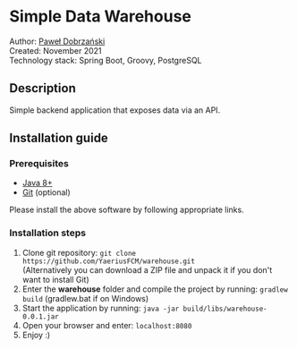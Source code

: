 # Simple Data Warehouse

Author: [Paweł Dobrzański](https://www.linkedin.com/in/pawel-dobrzanski/)  
Created: November 2021  
Technology stack: Spring Boot, Groovy, PostgreSQL

## Description

Simple backend application that exposes data via an API.

## Installation guide

### Prerequisites

- [Java 8+](https://www.java.com/pl/download/)
- [Git](https://git-scm.com/book/en/v2/Getting-Started-Installing-Git) (optional)

Please install the above software by following appropriate links.

### Installation steps

1. Clone git repository: `git clone https://github.com/YaeriusFCM/warehouse.git`  
   (Alternatively you can download a ZIP file and unpack it if you don't want to install Git)
1. Enter the **warehouse** folder and compile the project by running: `gradlew build` (gradlew.bat if on Windows)
1. Start the application by running: `java -jar build/libs/warehouse-0.0.1.jar`
1. Open your browser and enter: `localhost:8080`
1. Enjoy :)
